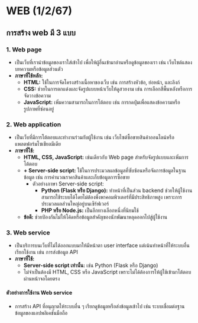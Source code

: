 # WEB (1/2/67)
## การสร้าง web มี 3 แบบ

### 1. **Web page**
- เป็นเว็บที่เรานำข้อมูลของเราใส่เข้าไป เพื่อให้ผู้อื่นเข้ามาอ่านหรือดูข้อมูลของเรา เช่น เว็บไซต์แสดงบทความหรือข้อมูลส่วนตัว
- **ภาษาที่ใช้หลัก:**
  - **HTML:** ใช้ในการจัดโครงสร้างเนื้อหาของเว็บ เช่น การสร้างหัวข้อ, ย่อหน้า, และลิงก์
  - **CSS:** ช่วยในการตกแต่งและจัดรูปแบบหน้าเว็บให้ดูสวยงาม เช่น การเลือกสีพื้นหลังหรือการจัดวางข้อความ
  - **JavaScript:** เพิ่มความสามารถในการโต้ตอบ เช่น การกดปุ่มเพื่อแสดงข้อความหรือรูปภาพที่ซ่อนอยู่

### 2. **Web application**
- เป็นเว็บที่มีการโต้ตอบและทำงานร่วมกับผู้ใช้งาน เช่น เว็บไซต์ซื้อขายสินค้าออนไลน์หรือแพลตฟอร์มโซเชียลมีเดีย
- **ภาษาที่ใช้:**
  - **HTML, CSS, JavaScript:** เช่นเดียวกับ Web page สำหรับจัดรูปแบบและเพิ่มการโต้ตอบ
  - **+ Server-side script:** ใช้ในการประมวลผลข้อมูลที่ซับซ้อนหรือจัดการข้อมูลในฐานข้อมูล เช่น การคำนวณราคาสินค้าและเก็บข้อมูลการซื้อขาย
    - ตัวอย่างภาษา Server-side script:
      - **Python (Flask หรือ Django):** ทำหน้าที่เป็นส่วน backend ช่วยให้ผู้ใช้งานสามารถใช้ระบบได้โดยไม่ต้องพึ่งพาคอมพิวเตอร์ที่มีประสิทธิภาพสูง เพราะการประมวลผลส่วนใหญ่อยู่บนเซิร์ฟเวอร์
      - **PHP หรือ Node.js:** เป็นอีกทางเลือกหนึ่งที่นิยมใช้
  - **ข้อดี:** ช่วยป้องกันไม่ให้โค้ดหรือข้อมูลสำคัญของนักพัฒนาหลุดออกไปสู่ผู้ใช้งาน

### 3. **Web service**
- เป็นบริการบนเว็บที่ไม่ได้ออกแบบมาให้มีหน้าตา user interface แต่เน้นทำหน้าที่ให้ระบบอื่นเรียกใช้งาน เช่น การส่งข้อมูล API
- **ภาษาที่ใช้:**
  - **Server-side script เท่านั้น:** เช่น Python (Flask หรือ Django)
  - ไม่จำเป็นต้องมี HTML, CSS หรือ JavaScript เพราะไม่ได้ต้องการให้ผู้ใช้เข้ามาโต้ตอบผ่านหน้าจอโดยตรง

#### **ตัวอย่างการใช้งาน Web service**
- การสร้าง API ที่อนุญาตให้ระบบอื่น ๆ เรียกดูข้อมูลหรือส่งข้อมูลเข้าไป เช่น ระบบเชื่อมต่อฐานข้อมูลของแอปพลิเคชันมือถือ




